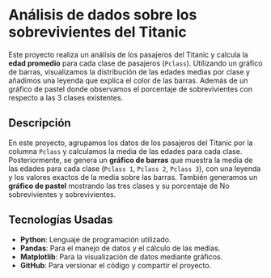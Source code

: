 # Análisis de dados sobre los sobrevivientes del Titanic

Este proyecto realiza un análisis de los pasajeros del Titanic y calcula la **edad promedio** para cada clase de pasajeros (`Pclass`). Utilizando un gráfico de barras, visualizamos la distribución de las edades medias por clase y añadimos una leyenda que explica el color de las barras. Además de un gráfico de pastel donde observamos el porcentaje de sobrevivientes con respecto a las 3 clases existentes.

## Descripción

En este proyecto, agrupamos los datos de los pasajeros del Titanic por la columna `Pclass` y calculamos la media de las edades para cada clase. Posteriormente, se genera un **gráfico de barras** que muestra la media de las edades para cada clase (`Pclass 1`, `Pclass 2`, `Pclass 3`), con una leyenda y los valores exactos de la media sobre las barras. También generamos un **gráfico de pastel** mostrando las tres clases y su porcentaje de No sobrevivientes y sobrevivientes. 

## Tecnologías Usadas

- **Python**: Lenguaje de programación utilizado.
- **Pandas**: Para el manejo de datos y el cálculo de las medias.
- **Matplotlib**: Para la visualización de datos mediante gráficos.
- **GitHub**: Para versionar el código y compartir el proyecto.
